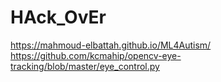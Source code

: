 # HAck_OvEr
https://mahmoud-elbattah.github.io/ML4Autism/ <br>
https://github.com/kcmahip/opencv-eye-tracking/blob/master/eye_control.py <br>
